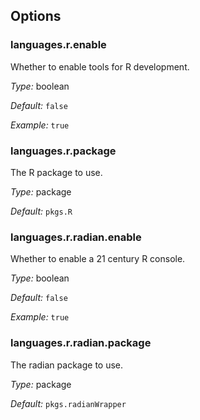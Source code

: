 [comment]: # (Do not edit this file as it is autogenerated. Go to docs/individual-docs if you want to make edits.)


[comment]: # (Please add your documentation on top of this line)

## Options

### languages\.r\.enable

Whether to enable tools for R development\.



*Type:*
boolean



*Default:*
` false `



*Example:*
` true `



### languages\.r\.package



The R package to use\.



*Type:*
package



*Default:*
` pkgs.R `



### languages\.r\.radian\.enable



Whether to enable a 21 century R console\.



*Type:*
boolean



*Default:*
` false `



*Example:*
` true `



### languages\.r\.radian\.package



The radian package to use\.



*Type:*
package



*Default:*
` pkgs.radianWrapper `
